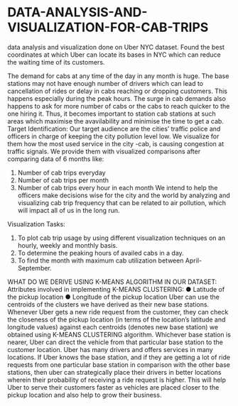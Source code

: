 # DATA-ANALYSIS-AND-VISUALIZATION-FOR-CAB-TRIPS
data analysis and visualization done on Uber NYC dataset. Found the best coordinates at which Uber can locate its bases in NYC which can reduce the waiting time of its customers.


The demand for cabs at any time of the day in any month is huge. The base stations may not have enough number of drivers which can lead to cancellation of rides or delay in cabs reaching or dropping customers. This happens especially during the peak hours. The surge in cab demands also happens to ask for more number of cabs or the cabs to reach quicker to the one hiring it. Thus, it becomes important to station cab stations at such areas which maximise the avavilability and minimise the time to get a cab.
Target Identification: 
Our target audience are the cities’ traffic police and officers in charge of keeping the city pollution level low. We visualize for them how the most used service in the city -cab, is causing congestion at traffic signals. We provide them with visualized comparisons after comparing data of 6 months like: 
1. Number of cab trips everyday 
2. Number of cab trips per month 
3. Number of cab trips every hour in each month 
We intend to help the officers make decisions wise for the city and the world by analyzing and visualizing cab trip frequency that can be related to air pollution, which will impact all of us in the long run.


Visualization Tasks:
1. To plot cab trip usage by using different visualization techniques on an hourly, weekly 
and monthly basis. 
2. To determine the peaking hours of availed cabs in a day. 
3. To find the month with maximum cab utilization between April-September.


WHAT DO WE DERIVE USING K-MEANS ALGORITHM IN OUR DATASET:
Attributes involved in implementing K-MEANS CLUSTERING:
● Latitude of the pickup location
● Longitude of the pickup location
Uber can use the centroids of the clusters we have derived as their new base stations. Whenever Uber gets a new ride request from the customer, they can check the closeness of the pickup location (in terms of the location’s latitude and longitude values) against each centroids (denotes new base station) we obtained using K-MEANS CLUSTERING algorithm. Whichever base station is nearer, Uber can direct the vehicle from that particular base station to the customer location.
Uber has many drivers and offers services in many locations. If Uber knows the base station, and if they are getting a lot of ride requests from one particular base station in comparison with the other base stations, then uber can strategically place their drivers in better locations wherein their probability of receiving a ride request is higher. This will help Uber to serve their customers faster as vehicles are placed closer to the pickup location and also help to grow their business.
